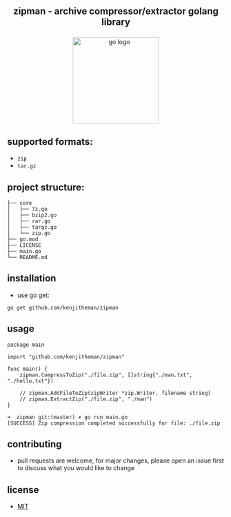 <h2 align="center">zipman - archive compressor/extractor golang library</h2>

###

<div align="center">
  <img src="https://cdn.jsdelivr.net/gh/devicons/devicon/icons/go/go-original.svg" height="200" alt="go logo"  />
</div>

###

## supported formats:

 - `zip`
 - `tar.gz`

## project structure:

```
├── core
│   ├── 7z.go
│   ├── bzip2.go
│   ├── rar.go
│   ├── targz.go
│   └── zip.go
├── go.mod
├── LICENSE
├── main.go
└── README.md
```

## installation

- use go get:

```
go get github.com/kenjitheman/zipman
```

## usage

```
package main

import "github.com/kenjitheman/zipman"

func main() {
	zipman.CompressToZip("./file.zip", []string{"./man.txt", "./hello.txt"})
    
    // zipman.AddFileToZip(zipWriter *zip.Writer, filename string)
	// zipman.ExtractZip("./file.zip", "./man")
}

➜  zipman git:(master) ✗ go run main.go
[SUCCESS] Zip compression completed successfully for file: ./file.zip
```

## contributing

- pull requests are welcome, for major changes, please open an issue first to
  discuss what you would like to change

## license

- [MIT](https://choosealicense.com/licenses/mit/)
